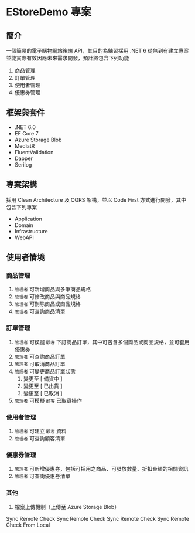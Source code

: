 # EStoreDemo 專案

## 簡介
一個簡易的電子購物網站後端 API，其目的為練習採用 .NET 6 從無到有建立專案並能實際有效因應未來需求開發，預計將包含下列功能
1. 商品管理
1. 訂單管理
1. 使用者管理
1. 優惠券管理

## 框架與套件
* .NET 6.0
* EF Core 7
* Azure Storage Blob
* MediatR
* FluentValidation
* Dapper
* Serilog

## 專案架構
採用 Clean Architecture 及 CQRS 架構，並以 Code First 方式進行開發，其中包含下列專案
* Application 
* Domain 
* Infrastructure 
* WebAPI

## 使用者情境

### 商品管理
1. `管理者` 可新增商品與多筆商品規格
1. `管理者` 可修改商品與商品規格
1. `管理者` 可刪除商品或商品規格
1. `管理者` 可查詢商品清單

### 訂單管理
1. `管理者` 可模擬 `顧客` 下訂商品訂單，其中可包含多個商品或商品規格，並可套用優惠券
1. `管理者` 可查詢商品訂單
1. `管理者` 可取消商品訂單
1. `管理者` 可變更商品訂單狀態
    1. 變更至 [ 備貨中 ] 
	1. 變更至 [ 已出貨 ]
	1. 變更至 [ 已取消 ] 
1. `管理者` 可模擬 `顧客` 已取貨操作

### 使用者管理
1. `管理者` 可建立 `顧客` 資料
1. `管理者` 可查詢顧客清單

### 優惠券管理
1. `管理者` 可新增優惠券，包括可採用之商品、可發放數量、折扣金額的相關資訊
1. `管理者` 可查詢優惠券清單

### 其他
1. 檔案上傳機制（上傳至 Azure Storage Blob）


Sync Remote Check
Sync Remote Check
Sync Remote Check
Sync Remote Check From Local
